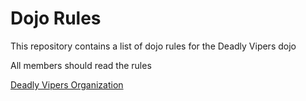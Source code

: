 Dojo Rules
==========

This repository contains a list of dojo rules for the Deadly Vipers dojo

All members should read the rules

[Deadly Vipers Organization](https://github.com/deadlyvipers)
